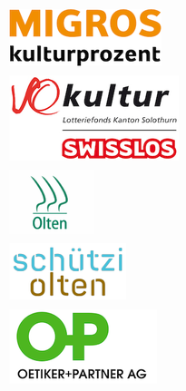 [![Migros Kulturprozent](/images/sponsors/migros-kulturprozent-farbig_d.gif)](https://www.migros-kulturprozent.ch/)

[![SoKultur](/images/sponsors/logo_so_kultur_swisslos.jpg)](https://www.sokultur.ch/)

[![Stadt Olten](/images/sponsors/olten.gif)](http://www.olten.ch/)

[![Kulturzentrum Schützi Olten](/images/sponsors/schutzi-logo_2019_100.png)](http://schuetzi.ch/)

[![Oetiker+Partner AG](/images/sponsors/oetiker-partner.png)](https://www.oetiker.ch/)
